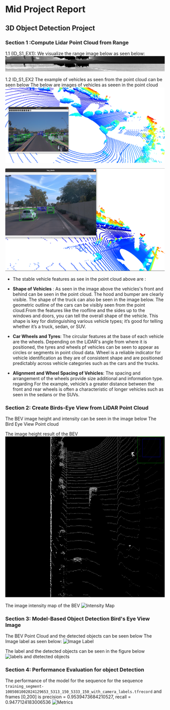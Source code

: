# Mid Project Report
## 3D Object Detection Project
### Section 1 :Compute Lidar Point Cloud from Range 
1.1 (ID_S1_EX1):
We visualize the range image below as seen below:
![Range Image](https://github.com/Danny024/Self_Driving_Car_Engineer/blob/main/P2_3D_Object_Detection/nd013-c2-fusion-starter/image_results/mid_project/range_image.png)

1.2 ID_S1_EX2
The example of vehicles as seen from the point cloud can be seen below
The below are images of vehicles as seeen in the point cloud
![Point Cloud with images](https://github.com/Danny024/Self_Driving_Car_Engineer/blob/main/P2_3D_Object_Detection/nd013-c2-fusion-starter/image_results/mid_project/sequence3_with_pcl.png)

![Point Cloud with Images2](https://github.com/Danny024/Self_Driving_Car_Engineer/blob/main/P2_3D_Object_Detection/nd013-c2-fusion-starter/image_results/mid_project/image_and_pcl.png)

- The stable vehicle features as see in the point cloud above are :
   
- **Shape of Vehicles** : As seen in the image above the vehicles's front and behind can be seen in the point cloud. The hood and bumper are clearly visible. The shape of the truck can also be seen in the image below. The geometric outline of the cars can be visibly seen from the point cloud.From the features like the roofline and the sides up to the windows and doors, you can  tell the overall shape of the vehicle. This shape is key for distinguishing various vehicle types; it’s  good for telling whether it’s a truck, sedan, or SUV.
 
- **Car Wheels and Tyres**:  The circular features at the base of each vehicle are the wheels. Depending on the LiDAR's angle from where it is positioned, the tyres and wheels pf vehicles can be seen to appear as circles or segments in point cloud data. Wheel is a reliable indicator  for vehicle identification as they are of consistent shape and are positioned predictably across vehicle categories such as the cars and the trucks.

- **Alignment and Wheel Spacing of Vehicles**: The spacing and arrangement of the wheels provide size additional and information type. regarding For the example, vehicle’s a  greater distance between the front and rear wheels is often a characteristic  of longer vehicles such as seen in the sedans or the SUVs.


### Section 2: Create Birds-Eye View from LiDAR Point Cloud 
The BEV image height and intensity can be seen in the image below
The Bird Eye View Point cloud 

The image height result of the BEV
![Image height bev](https://github.com/Danny024/Self_Driving_Car_Engineer/blob/main/P2_3D_Object_Detection/nd013-c2-fusion-starter/image_results/mid_project/image_height_bev.png)

The image intensity map of the BEV
![Intensity Map](https://github.com/Danny024/Self_Driving_Car_Engineer/blob/main/P2_3D_Object_Detection/nd013-c2-fusion-starter/image_results/mid_project/image_results/intensity_map.png)


### Section 3: Model-Based Object Detection Bird's Eye View Image
The BEV Point Cloud and the detected objects can be seen below
The Image label as seen below:
![Image Label](https://github.com/Danny024/Self_Driving_Car_Engineer/blob/main/P2_3D_Object_Detection/nd013-c2-fusion-starter/image_results/mid_project/image_results/frame_0.png)

The label and the detected objects can be seen in the figure below
![labels and dtetected objects](https://github.com/Danny024/Self_Driving_Car_Engineer/blob/main/P2_3D_Object_Detection/nd013-c2-fusion-starter/image_results/mid_project/image_results/labelsvsobjects.png)

### Section 4: Performance Evaluation for object Detection
The performance of the model for the sequence for the sequence `training_segment-1005081002024129653_5313_150_5333_150_with_camera_labels.tfrecord` and frames [0,200] is 
precision = 0.9539473684210527, recall = 0.9477124183006536
![Metrics](https://github.com/Danny024/Self_Driving_Car_Engineer/blob/main/P2_3D_Object_Detection/nd013-c2-fusion-starter/image_results/mid_project/image_results/metrics.png)

